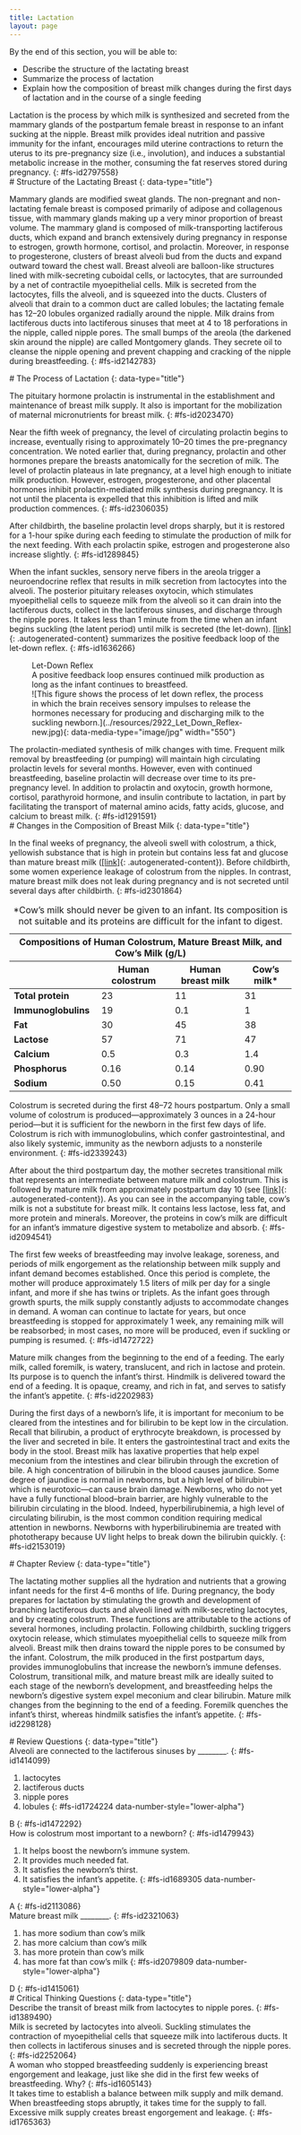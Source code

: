 ```yaml
---
title: Lactation
layout: page
---
```


<div data-type="abstract" markdown="1">
By the end of this section, you will be able to:

* Describe the structure of the lactating breast
* Summarize the process of lactation
* Explain how the composition of breast milk changes during the first
  days of lactation and in the course of a single feeding

</div>
<span data-type="term">Lactation</span> is the process by which milk is
synthesized and secreted from the mammary glands of the postpartum
female breast in response to an infant sucking at the nipple. Breast
milk provides ideal nutrition and passive immunity for the infant,
encourages mild uterine contractions to return the uterus to its
pre-pregnancy size (i.e., involution), and induces a substantial
metabolic increase in the mother, consuming the fat reserves stored
during pregnancy.
{: #fs-id2797558}

<section data-depth="1" id="fs-id1962211" markdown="1">
# Structure of the Lactating Breast
{: data-type="title"}

Mammary glands are modified sweat glands. The non-pregnant and
non-lactating female breast is composed primarily of adipose and
collagenous tissue, with mammary glands making up a very minor
proportion of breast volume. The mammary gland is composed of
milk-transporting lactiferous ducts, which expand and branch extensively
during pregnancy in response to estrogen, growth hormone, cortisol, and
prolactin. Moreover, in response to progesterone, clusters of breast
alveoli bud from the ducts and expand outward toward the chest wall.
Breast alveoli are balloon-like structures lined with milk-secreting
cuboidal cells, or lactocytes, that are surrounded by a net of
contractile myoepithelial cells. Milk is secreted from the lactocytes,
fills the alveoli, and is squeezed into the ducts. Clusters of alveoli
that drain to a common duct are called lobules; the lactating female has
12–20 lobules organized radially around the nipple. Milk drains from
lactiferous ducts into lactiferous sinuses that meet at 4 to 18
perforations in the nipple, called nipple pores. The small bumps of the
areola (the darkened skin around the nipple) are called Montgomery
glands. They secrete oil to cleanse the nipple opening and prevent
chapping and cracking of the nipple during breastfeeding.
{: #fs-id2142783}

</section>
<section data-depth="1" id="fs-id2110788" markdown="1">
# The Process of Lactation
{: data-type="title"}

The pituitary hormone <span data-type="term">prolactin</span> is
instrumental in the establishment and maintenance of breast milk supply.
It also is important for the mobilization of maternal micronutrients for
breast milk.
{: #fs-id2023470}

Near the fifth week of pregnancy, the level of circulating prolactin
begins to increase, eventually rising to approximately 10–20 times the
pre-pregnancy concentration. We noted earlier that, during pregnancy,
prolactin and other hormones prepare the breasts anatomically for the
secretion of milk. The level of prolactin plateaus in late pregnancy, at
a level high enough to initiate milk production. However, estrogen,
progesterone, and other placental hormones inhibit prolactin-mediated
milk synthesis during pregnancy. It is not until the placenta is
expelled that this inhibition is lifted and milk production commences.
{: #fs-id2306035}

After childbirth, the baseline prolactin level drops sharply, but it is
restored for a 1-hour spike during each feeding to stimulate the
production of milk for the next feeding. With each prolactin spike,
estrogen and progesterone also increase slightly.
{: #fs-id1289845}

When the infant suckles, sensory nerve fibers in the areola trigger a
neuroendocrine reflex that results in milk secretion from lactocytes
into the alveoli. The posterior pituitary releases oxytocin, which
stimulates myoepithelial cells to squeeze milk from the alveoli so it
can drain into the lactiferous ducts, collect in the lactiferous
sinuses, and discharge through the nipple pores. It takes less than 1
minute from the time when an infant begins suckling (the latent period)
until milk is secreted (the let-down). [\[link\]](#fig-ch29_06_01){:
.autogenerated-content} summarizes the positive feedback loop of the
<span data-type="term">let-down reflex</span>.
{: #fs-id1636266}

<figure id="fig-ch29_06_01">
<div data-type="title">
Let-Down Reflex
</div>
<figcaption>
A positive feedback loop ensures continued milk production as long as
the infant continues to breastfeed.
</figcaption>
<span markdown="1" data-type="media" id="fs-id1895105" data-alt="This figure shows
the process of let down reflex, the process in which the brain receives
sensory impulses to release the hormones necessary for producing and
discharging milk to the suckling newborn."> ![This figure shows the
process of let down reflex, the process in which the brain receives
sensory impulses to release the hormones necessary for producing and
discharging milk to the suckling
newborn.](../resources/2922_Let_Down_Reflex-new.jpg){:
data-media-type="image/jpg" width="550"} </span>
</figure>
The prolactin-mediated synthesis of milk changes with time. Frequent
milk removal by breastfeeding (or pumping) will maintain high
circulating prolactin levels for several months. However, even with
continued breastfeeding, baseline prolactin will decrease over time to
its pre-pregnancy level. In addition to prolactin and oxytocin, growth
hormone, cortisol, parathyroid hormone, and insulin contribute to
lactation, in part by facilitating the transport of maternal amino
acids, fatty acids, glucose, and calcium to breast milk.
{: #fs-id1291591}

</section>
<section data-depth="1" id="fs-id1277236" markdown="1">
# Changes in the Composition of Breast Milk
{: data-type="title"}

In the final weeks of pregnancy, the alveoli swell with <span
data-type="term">colostrum</span>, a thick, yellowish substance that is
high in protein but contains less fat and glucose than mature breast
milk ([\[link\]](#tbl-ch29_03){: .autogenerated-content}). Before
childbirth, some women experience leakage of colostrum from the nipples.
In contrast, mature breast milk does not leak during pregnancy and is
not secreted until several days after childbirth.
{: #fs-id2301864}

<table id="tbl-ch29_03" summary=""><caption>*Cow’s milk should never be given to an infant. Its composition is not suitable and its proteins are difficult for the infant to digest.</caption><thead> <tr><th colspan="4">Compositions of Human Colostrum, Mature Breast Milk, and Cow’s Milk (g/L)</th></tr> <tr> <th /> <th>Human colostrum</th> <th>Human breast milk</th> <th>Cow’s milk*</th> </tr> </thead><tbody> <tr> <td><strong data-effect="bold">Total protein</strong></td> <td>23</td> <td>11</td> <td>31</td> </tr> <tr> <td><strong data-effect="bold">Immunoglobulins</strong></td> <td>19</td> <td>0.1</td> <td>1</td> </tr> <tr> <td><strong data-effect="bold">Fat</strong></td> <td>30</td> <td>45</td> <td>38</td> </tr> <tr> <td><strong data-effect="bold">Lactose</strong></td> <td>57</td> <td>71</td> <td>47</td> </tr> <tr> <td><strong data-effect="bold">Calcium</strong></td> <td>0.5</td> <td>0.3</td> <td>1.4</td> </tr> <tr> <td><strong data-effect="bold">Phosphorus</strong></td> <td>0.16</td> <td>0.14</td> <td>0.90</td> </tr> <tr> <td><strong data-effect="bold">Sodium</strong></td> <td>0.50</td> <td>0.15</td> <td>0.41</td> </tr> </tbody></table>
Colostrum is secreted during the first 48–72 hours postpartum. Only a
small volume of colostrum is produced—approximately 3 ounces in a
24-hour period—but it is sufficient for the newborn in the first few
days of life. Colostrum is rich with immunoglobulins, which confer
gastrointestinal, and also likely systemic, immunity as the newborn
adjusts to a nonsterile environment.
{: #fs-id2339243}

After about the third postpartum day, the mother secretes transitional
milk that represents an intermediate between mature milk and colostrum.
This is followed by mature milk from approximately postpartum day 10
(see [\[link\]](#tbl-ch29_03){: .autogenerated-content}). As you can see
in the accompanying table, cow’s milk is not a substitute for breast
milk. It contains less lactose, less fat, and more protein and minerals.
Moreover, the proteins in cow’s milk are difficult for an infant’s
immature digestive system to metabolize and absorb.
{: #fs-id2094541}

The first few weeks of breastfeeding may involve leakage, soreness, and
periods of milk engorgement as the relationship between milk supply and
infant demand becomes established. Once this period is complete, the
mother will produce approximately 1.5 liters of milk per day for a
single infant, and more if she has twins or triplets. As the infant goes
through growth spurts, the milk supply constantly adjusts to accommodate
changes in demand. A woman can continue to lactate for years, but once
breastfeeding is stopped for approximately 1 week, any remaining milk
will be reabsorbed; in most cases, no more will be produced, even if
suckling or pumping is resumed.
{: #fs-id1472722}

Mature milk changes from the beginning to the end of a feeding. The
early milk, called <span data-type="term">foremilk</span>, is watery,
translucent, and rich in lactose and protein. Its purpose is to quench
the infant’s thirst. <span data-type="term">Hindmilk</span> is delivered
toward the end of a feeding. It is opaque, creamy, and rich in fat, and
serves to satisfy the infant’s appetite.
{: #fs-id2202983}

During the first days of a newborn’s life, it is important for meconium
to be cleared from the intestines and for bilirubin to be kept low in
the circulation. Recall that bilirubin, a product of erythrocyte
breakdown, is processed by the liver and secreted in bile. It enters the
gastrointestinal tract and exits the body in the stool. Breast milk has
laxative properties that help expel meconium from the intestines and
clear bilirubin through the excretion of bile. A high concentration of
bilirubin in the blood causes jaundice. Some degree of jaundice is
normal in newborns, but a high level of bilirubin—which is
neurotoxic—can cause brain damage. Newborns, who do not yet have a fully
functional blood–brain barrier, are highly vulnerable to the bilirubin
circulating in the blood. Indeed, hyperbilirubinemia, a high level of
circulating bilirubin, is the most common condition requiring medical
attention in newborns. Newborns with hyperbilirubinemia are treated with
phototherapy because UV light helps to break down the bilirubin quickly.
{: #fs-id2153019}

</section>
<section data-depth="1" id="fs-id1988575" class="summary" markdown="1">
# Chapter Review
{: data-type="title"}

The lactating mother supplies all the hydration and nutrients that a
growing infant needs for the first 4–6 months of life. During pregnancy,
the body prepares for lactation by stimulating the growth and
development of branching lactiferous ducts and alveoli lined with
milk-secreting lactocytes, and by creating colostrum. These functions
are attributable to the actions of several hormones, including
prolactin. Following childbirth, suckling triggers oxytocin release,
which stimulates myoepithelial cells to squeeze milk from alveoli.
Breast milk then drains toward the nipple pores to be consumed by the
infant. Colostrum, the milk produced in the first postpartum days,
provides immunoglobulins that increase the newborn’s immune defenses.
Colostrum, transitional milk, and mature breast milk are ideally suited
to each stage of the newborn’s development, and breastfeeding helps the
newborn’s digestive system expel meconium and clear bilirubin. Mature
milk changes from the beginning to the end of a feeding. Foremilk
quenches the infant’s thirst, whereas hindmilk satisfies the infant’s
appetite.
{: #fs-id2298128}

</section>
<section data-depth="1" id="fs-id2302322" class="multiple-choice" markdown="1">
# Review Questions
{: data-type="title"}

<div data-type="exercise" id="fs-id1483979">
<div data-type="problem" id="fs-id1328420" markdown="1">
Alveoli are connected to the lactiferous sinuses by ________.
{: #fs-id1414099}

1.  lactocytes
2.  lactiferous ducts
3.  nipple pores
4.  lobules
{: #fs-id1724224 data-number-style="lower-alpha"}

</div>
<div data-type="solution" id="fs-id1706986" data-label="" markdown="1">
B
{: #fs-id1472292}

</div>
</div>
<div data-type="exercise" id="fs-id2348104">
<div data-type="problem" id="fs-id2142130" markdown="1">
How is colostrum most important to a newborn?
{: #fs-id1479943}

1.  It helps boost the newborn’s immune system.
2.  It provides much needed fat.
3.  It satisfies the newborn’s thirst.
4.  It satisfies the infant’s appetite.
{: #fs-id1689305 data-number-style="lower-alpha"}

</div>
<div data-type="solution" id="fs-id2524252" data-label="" markdown="1">
A
{: #fs-id2113086}

</div>
</div>
<div data-type="exercise" id="fs-id2242284">
<div data-type="problem" id="fs-id1956613" markdown="1">
Mature breast milk ________.
{: #fs-id2321063}

1.  has more sodium than cow’s milk
2.  has more calcium than cow’s milk
3.  has more protein than cow’s milk
4.  has more fat than cow’s milk
{: #fs-id2079809 data-number-style="lower-alpha"}

</div>
<div data-type="solution" id="fs-id1370137" data-label="" markdown="1">
D
{: #fs-id1415061}

</div>
</div>
</section>
<section data-depth="1" id="fs-id2336852" class="free-response" markdown="1">
# Critical Thinking Questions
{: data-type="title"}

<div data-type="exercise" id="fs-id2444175">
<div data-type="problem" id="fs-id1751418" markdown="1">
Describe the transit of breast milk from lactocytes to nipple pores.
{: #fs-id1389490}

</div>
<div data-type="solution" id="fs-id2344779" data-label="" markdown="1">
Milk is secreted by lactocytes into alveoli. Suckling stimulates the
contraction of myoepithelial cells that squeeze milk into lactiferous
ducts. It then collects in lactiferous sinuses and is secreted through
the nipple pores.
{: #fs-id2252064}

</div>
</div>
<div data-type="exercise" id="fs-id1652582">
<div data-type="problem" id="fs-id1640136" markdown="1">
A woman who stopped breastfeeding suddenly is experiencing breast
engorgement and leakage, just like she did in the first few weeks of
breastfeeding. Why?
{: #fs-id1605143}

</div>
<div data-type="solution" id="fs-id1761499" data-label="" markdown="1">
It takes time to establish a balance between milk supply and milk
demand. When breastfeeding stops abruptly, it takes time for the supply
to fall. Excessive milk supply creates breast engorgement and leakage.
{: #fs-id1765363}

</div>
</div>
</section>



